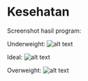 # Kesehatan

Screenshot hasil program:

Underweight:
![alt text](https://user-images.githubusercontent.com/31431731/32209799-c7458ffc-be3c-11e7-997f-675af750dac4.PNG)

Ideal:
![alt text](https://user-images.githubusercontent.com/31431731/32209809-d17d4f82-be3c-11e7-9107-ec3f0e119d83.PNG)

Overweight:
![alt text](https://user-images.githubusercontent.com/31431731/32209813-d5c288aa-be3c-11e7-885c-139c0df4bd28.PNG)
